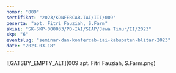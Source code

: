 ```yaml
---
nomor: "009"
sertifikat: "2023/KONFERCAB.IAI/III/009"
peserta: "apt. Fitri Fauziah, S.Farm"
skiai: "SK-SKP-000033/PD-IAI/SIAP/Jawa Timur/II/2023"
skp: "6"
eventslug: "seminar-dan-konfercab-iai-kabupaten-blitar-2023"
date: "2023-03-18"
---
```


![GATSBY_EMPTY_ALT](009 apt. Fitri Fauziah, S.Farm.png)
